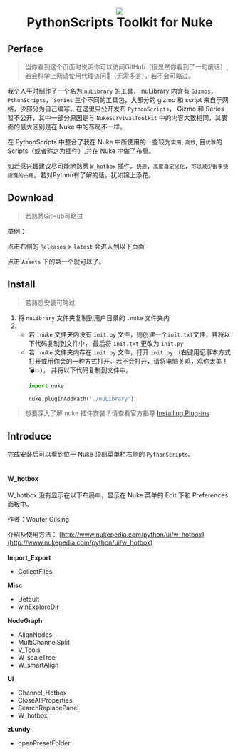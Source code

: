 <h1 align="center"> 
      <img src="https://s3.dualstack.us-east-2.amazonaws.com/pythondotorg-assets/media/community/logos/python-logo-only.png">
      <br> PythonScripts Toolkit for Nuke
</h1>

## Perface

> 当你看到这个页面时说明你可以访问GitHub（很显然你看到了一句废话）, 若会科学上网请使用代理访问:rocket:（无需多言），若不会可略过。

我个人平时制作了一个名为 `nuLibrary` 的工具， nuLibrary 内含有 `Gizmos`， `PthonScripts`， `Series` 三个不同的工具包，大部分的 gizmo 和 script 来自于网络，少部分为自己编写。在这里只公开发布 `PythonScripts`， Gizmo 和 Series 暂不公开，其中一部分原因是与 `NukeSurvivalToolkit` 中的内容大致相同，其表面的最大区别是在 Nuke 中的布局不一样。

在 PythonScripts 中整合了我在 Nuke 中所使用的一些较为`实用`, `高效`, 且`优雅`的 Scripts（或者称之为插件）,并在 Nuke 中做了布局。

如若感兴趣建议尽可能地熟悉 `W_hotbox` 插件。`快速`，`高度自定义化`，`可以减少很多快捷键的占用`。若对Python有了解的话，犹如锦上添花。

## Download

> 若熟悉GitHub可略过

举例：

点击右侧的 `Releases` > `latest` 会进入到以下页面

点击 `Assets` 下的第一个就可以了。

## Install

> 若熟悉安装可略过

1. 将 `nuLibrary` 文件夹复制到用户目录的 `.nuke` 文件夹内
2. - 若 `.nuke` 文件夹内没有 `init.py` 文件，则创建一个`init.txt`文件，并将以下代码复制到文件中， 最后将 `init.txt` 更改为 `init.py`
   - 若 `.nuke` 文件夹内存在 `init.py` 文件，打开 `init.py` （右键用记事本方式打开或用你会的一种方式打开。若不会打开，请将电脑关鸡，鸡你太美！:bomb::boom:），
      并将以下代码复制到文件中。
      ```python
      import nuke

      nuke.pluginAddPath('./nuLibrary')
      ```

> 想要深入了解 nuke 插件安装？请查看官方指导 [Installing Plug-ins](https://learn.foundry.com/nuke/developers/latest/pythondevguide/installing_plugins.html#installingplugins-ref-label)

## Introduce

完成安装后可以看到位于 Nuke 顶部菜单栏右侧的 `PythonScripts`。
<br>
<br>
#### **W_hotbox**

W_hotbox 没有显示在以下布局中，显示在 Nuke 菜单的 Edit 下和 Preferences 面板中。

作者：Wouter Gilsing

介绍及使用方法： [http://www.nukepedia.com/python/ui/w_hotbox](http://www.nukepedia.com/python/ui/w_hotbox)
<br>
<br>
**Import_Export**
- CollectFiles

**Misc**
- Default
- winExploreDir

**NodeGraph**
- AlignNodes
- MultiChannelSplit
- V_Tools
- W_scaleTree
- W_smartAlign

**UI**
- Channel_Hotbox
- CloseAllProperties
- SearchReplacePanel
- W_hotbox

**zLundy**
- openPresetFolder
